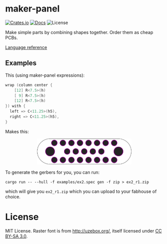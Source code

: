 # maker-panel

[![Crates.io](https://img.shields.io/crates/v/maker-panel.svg)](https://crates.io/crates/maker-panel)
[![Docs](https://docs.rs/maker-panel/badge.svg)](https://docs.rs/maker-panel/)
![License](https://img.shields.io/crates/l/maker-panel)

Make simple parts by combining shapes together. Order them as cheap PCBs.

[Language reference](docs/spec-reference.md)

## Examples

This (using maker-panel expressions):

```go
wrap (column center {
    [12] R<7.5>(h)
    [ 9] R<7.5>(h)
    [12] R<7.5>(h)
}) with {
  left => C<11.25>(h5),
  right => C<11.25>(h5),
}
```

Makes this:

<p align="center">
  <img alt="Example 2" src="examples/ex2.png" width="60%">
</p>

To generate the gerbers for you, you can run:

```shell
cargo run -- --hull -f examples/ex2.spec gen -f zip > ex2_r1.zip
```

which will give you `ex2_r1.zip` which you can upload to your fabhouse of choice.

# License

MIT License. Raster font is from http://uzebox.org/, itself licensed under [CC BY-SA 3.0](https://creativecommons.org/licenses/by-sa/3.0/).
